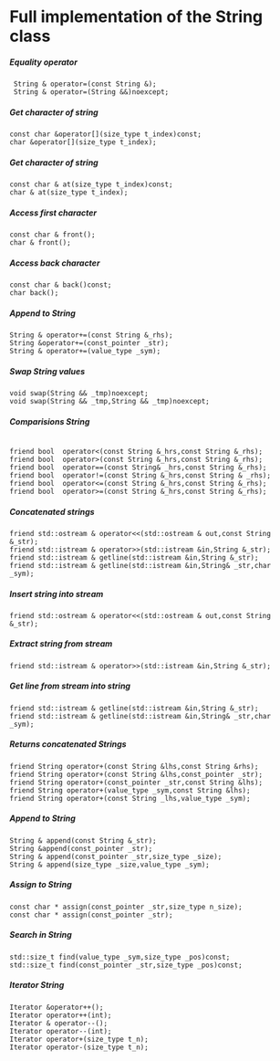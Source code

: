 # Full implementation of the String class

##### Equality operator

```plaintext
 String & operator=(const String &); 
 String & operator=(String &&)noexcept;
```

##### **Get character of string**

```plaintext
const char &operator[](size_type t_index)const;
char &operator[](size_type t_index);
```

##### **Get character of string**

```plaintext
const char & at(size_type t_index)const;
char & at(size_type t_index);
```

##### **Access first character**

```plaintext
const char & front();
char & front();
```

##### **Access back character**

```plaintext
const char & back()const;
char back();
```

##### **Append to String**

```plaintext
String & operator+=(const String &_rhs);
String &operator+=(const_pointer _str);
String & operator+=(value_type _sym);
```
#####  **Swap String values**

```plaintext
void swap(String && _tmp)noexcept;
void swap(String && _tmp,String && _tmp)noexcept;
```

#####  **Comparisions String**

```plaintext

friend bool  operator<(const String &_hrs,const String &_rhs);
friend bool  operator>(const String &_hrs,const String &_rhs);
friend bool  operator==(const String& _hrs,const String &_rhs);
friend bool  operator!=(const String &_hrs,const String & _rhs);
friend bool  operator<=(const String &_hrs,const String &_rhs);
friend bool  operator>=(const String &_hrs,const String &_rhs);
```

##### **Concatenated strings**
```
friend std::ostream & operator<<(std::ostream & out,const String &_str);
friend std::istream & operator>>(std::istream &in,String &_str);
friend std::istream & getline(std::istream &in,String &_str);
friend std::istream & getline(std::istream &in,String& _str,char _sym);
```

##### **Insert string into stream**
```
friend std::ostream & operator<<(std::ostream & out,const String &_str);
```

##### Extract string from stream
```
friend std::istream & operator>>(std::istream &in,String &_str);
```

##### **Get line from stream into string**
```  
friend std::istream & getline(std::istream &in,String &_str);
friend std::istream & getline(std::istream &in,String& _str,char _sym);
```
##### **Returns concatenated Strings**
```
friend String operator+(const String &lhs,const String &rhs);
friend String operator+(const String &lhs,const_pointer _str);
friend String operator+(const_pointer _str,const String &lhs);
friend String operator+(value_type _sym,const String &lhs);
friend String operator+(const String _lhs,value_type _sym);
```
##### **Append to String**
```
String & append(const String &_str);
String &append(const_pointer _str);
String & append(const_pointer _str,size_type _size);
String & append(size_type _size,value_type _sym);
```

##### **Assign to String**
```
const char * assign(const_pointer _str,size_type n_size);
const char * assign(const_pointer _str);
```

##### **Search in String**
```
std::size_t find(value_type _sym,size_type _pos)const;
std::size_t find(const_pointer _str,size_type _pos)const;
   ```

##### **Iterator String**
```
Iterator &operator++();
Iterator operator++(int); 
Iterator & operator--();
Iterator operator--(int);
Iterator operator+(size_type t_n);
Iterator operator-(size_type t_n);

```
